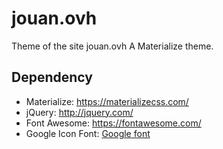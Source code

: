 # jouan.ovh

Theme of the site jouan.ovh
A Materialize theme.

## Dependency

* Materialize: <https://materializecss.com/>
* jQuery: <http://jquery.com/>
* Font Awesome: <https://fontawesome.com/>
* Google Icon Font: [Google font](https://fonts.googleapis.com/icon?family=Material+Icons)